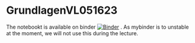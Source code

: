 # GrundlagenVL051623

The notebookt is available on binder [![Binder](https://mybinder.org/badge_logo.svg)](https://mybinder.org/v2/gh/Sydpaltra/GrundlagenVL051623/HEAD) . As mybinder is to unstable at the moment, we will not use this during the lecture.
